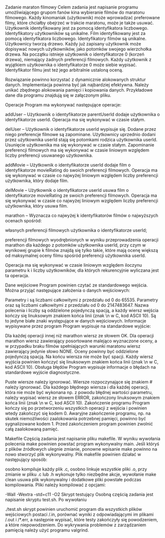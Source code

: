 Zadanie maraton filmowy Celem zadania jest napisanie programu umożliwiającego grupom fanów kina wybieranie filmów do maratonu filmowego. Każdy kinomaniak (użytkownik) może wprowadzać preferowane filmy, które chciałby obejrzeć w trakcie maratonu, może je także usuwać. Użytkownik identyfikowany jest za pomocą identyfikatora liczbowego. Identyfikatory użytkowników są unikalne. Film identyfikowany jest za pomocą identyfikatora liczbowego. Identyfikatory filmów są unikalne. Użytkownicy tworzą drzewo. Każdy już zapisany użytkownik może dopisywać nowych użytkowników, jako potomków swojego wierzchołka drzewa. Na początku istnieje użytkownik o identyfikatorze 0 (korzeń drzewa), niemający żadnych preferencji filmowych. Każdy użytkownik z wyjątkiem użytkownika o identyfikatorze 0 może siebie wypisać. Identyfikator filmu jest też jego arbitralnie ustaloną oceną.

Rozwiązanie powinno korzystać z dynamicznie alokowanych struktur danych. Implementacja powinna być jak najbardziej efektywna. Należy unikać zbędnego alokowania pamięci i kopiowania danych. Przykładowe dane dla programu znajdują się w załączonym pliku.

Operacje Program ma wykonywać następujące operacje:

addUser – Użytkownik o identyfikatorze parentUserId dodaje użytkownika o identyfikatorze userId. Operacja ma się wykonywać w czasie stałym.

delUser – Użytkownik o identyfikatorze userId wypisuje się. Dodane przez niego preferencje filmowe są zapominane. Użytkownicy uprzednio dodani przez użytkownika userId stają się potomkami rodzica użytkownika userId. Usunięcie użytkownika ma się wykonywać w czasie stałym. Zapominanie preferencji filmowych ma się wykonywać w czasie liniowym względem liczby preferencji usuwanego użytkownika.

addMovie – Użytkownik o identyfikatorze userId dodaje film o identyfikatorze movieRating do swoich preferencji filmowych. Operacja ma się wykonywać w czasie co najwyżej liniowym względem liczby preferencji użytkownika, który dodaje film.

delMovie – Użytkownik o identyfikatorze userId usuwa film o identyfikatorze movieRating ze swoich preferencji filmowych. Operacja ma się wykonywać w czasie co najwyżej liniowym względem liczby preferencji użytkownika, który usuwa film.

marathon – Wyznacza co najwyżej k identyfikatorów filmów o najwyższych ocenach spośród:

własnych preferencji filmowych użytkownika o identyfikatorze userId;

preferencji filmowych wyodrębnionych w wyniku przeprowadzenia operacji marathon dla każdego z potomków użytkownika userId, przy czym w wynikowej grupie k filmów znajdą się tylko takie, które mają ocenę większą od maksymalnej oceny filmu spośród preferencji użytkownika userId.

Operacja ma się wykonywać w czasie liniowym względem iloczynu parametru k i liczby użytkowników, dla których rekurencyjnie wyliczana jest ta operacja.

Dane wejściowe Program powinien czytać ze standardowego wejścia. Można przyjąć następujące założenia o danych wejściowych:

Parametry i są liczbami całkowitymi z przedziału od 0 do 65535. Parametry oraz są liczbami całkowitymi z przedziału od 0 do 2147483647. Nazwa polecenia i liczby są oddzielone pojedynczą spacją, a każdy wiersz wejścia kończy się linuksowym znakiem końca linii (znak \n w C, kod ASCII 10). Są to jedyne białe znaki występujące w danych wejściowych. Informacje wypisywane przez program Program wypisuje na standardowe wyjście:

Dla każdej operacji innej niż marathon wiersz ze słowem OK. Dla operacji marathon wiersz zawierający posortowane malejąco wyznaczone oceny, a w przypadku braku filmów spełniających warunki maratonu wiersz zawierający jedynie słowo NONE. Oceny powinny być oddzielone pojedynczą spacją. Na końcu wiersza nie może być spacji. Każdy wiersz wyjścia powinien kończyć się linuksowym znakiem końca linii (znak \n w C, kod ASCII 10). Obsługa błędów Program wypisuje informacje o błędach na standardowe wyjście diagnostyczne.

Puste wiersze należy ignorować. Wiersze rozpoczynające się znakiem # należy ignorować. Dla każdego błędnego wiersza i dla każdej operacji, która nie może być wykonana np. z powodu błędnej wartości parametru, należy wypisać wiersz ze słowem ERROR, zakończony linuksowym znakiem końca linii (znak \n w C, kod ASCII 10). Zakończenie programu Program kończy się po przetworzeniu wszystkich operacji z wejścia i powinien wtedy zakończyć się kodem 0. Awaryjne zakończenie programu, np. na skutek niemożliwości zaalokowania potrzebnej pamięci, powinno być sygnalizowane kodem 1. Przed zakończeniem program powinien zwolnić całą zaalokowaną pamięć.

Makefile Częścią zadania jest napisanie pliku makefile. W wyniku wywołania polecenia make powinien powstać program wykonywalny main. Jeśli któryś z plików źródłowych ulegnie zmianie, ponowne wpisanie make powinno na nowo stworzyć plik wykonywalny. Plik makefile powinien działać w następujący sposób:

osobno kompiluje każdy plik .c, osobno linkuje wszystkie pliki .o, przy zmianie w pliku .c lub .h wykonuje tylko niezbędne akcje, wywołanie make clean usuwa plik wykonywalny i dodatkowe pliki powstałe podczas kompilowania. Pliki należy kompilować z opcjami:

-Wall -Wextra -std=c11 -O2 Skrypt testujący Osobną częścią zadania jest napisanie skryptu test.sh. Po wywołaniu

./test.sh
skrypt powinien uruchomić program dla wszystkich plików wejściowych postaci /.in, porównać wyniki z odpowiadającymi im plikami /.out i /*.err, a następnie wypisać, które testy zakończyły się powodzeniem, a które niepowodzeniem. Do wykrywania problemów z zarządzaniem pamięcią należy użyć programu valgrind.

